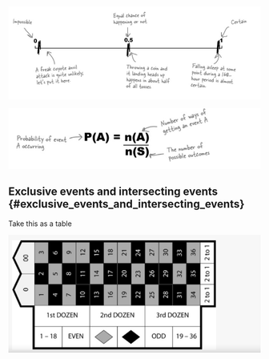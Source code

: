 ![](/assets/prob1.png)

![](/assets/prob2.png)



## Exclusive events and intersecting events {#exclusive_events_and_intersecting_events}

Take this as a table

![](/assets/prob3.png)



